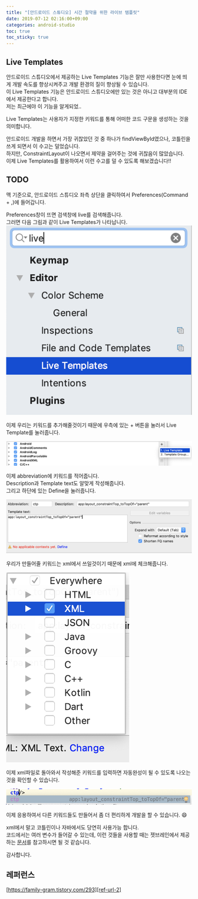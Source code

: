 ```yaml
---
title: "[안드로이드 스튜디오] 시간 절약을 위한 라이브 템플릿" 
date: 2019-07-12 02:16:00+09:00
categories: android-studio
toc: true
toc_sticky: true
---
```

## Live Templates

안드로이드 스튜디오에서 제공하는 Live Templates 기능은 잘만 사용한다면 눈에 띄게 개발 속도를 향상시켜주고 개발 환경의 질이 향상될 수 있습니다.  
이 Live Templates 기능은 안드로이드 스튜디오에만 있는 것은 아니고 대부분의 IDE에서 제공한다고 합니다.  
저는 최근에야 이 기능을 알게되었..  

Live Templates는 사용자가 지정한 키워드를 통해 어떠한 코드 구문을 생성하는 것을 의미합니다.  

안드로이드 개발을 하면서 가장 귀찮았던 것 중 하나가 findViewById였으나, 코틀린을 쓰게 되면서 이 수고는 덜었습니다.  
하지만, ConstraintLayout이 나오면서 제약을 걸어주는 것에 귀찮음이 많았습니다.  
이제 Live Templates를 활용하여서 이런 수고를 덜 수 있도록 해보겠습니다!!  
## TODO

맥 기준으로, 안드로이드 스튜디오 좌측 상단을 클릭하여서 Preferences(Command + ,)에 들어갑니다.  

Preferences창이 뜨면 검색창에 live를 검색해줍니다.  
그러면 다음 그림과 같이 Live Templates가 나타납니다.  
<img src="../assets/live-templates/live-templates-1.png" >

이제 우리는 키워드를 추가해줄것이기 때문에 우측에 있는 + 버튼을 눌러서 Live Template를 눌러줍니다.  

<img src="../assets/live-templates/live-template-2.png" >

이제 abbreviation에 키워드를 적어줍니다.  
Description과 Template text도 알맞게 작성해줍니다.  
그리고 하단에 있는 Define을 눌러줍니다.  

<img src="../assets/live-templates/live-templates-3.png" >

우리가 만들어줄 키워드는 xml에서 쓰일것이기 때문에 xml에 체크해줍니다.  

<img src="../assets/live-templates/live-templates-4.png">

이제 xml파일로 돌아와서 작성해준 키워드를 입력하면 자동완성이 될 수 있도록 나오는 것을 확인할 수 있습니다.  

<img src="../assets/live-templates/live-templates-5.png" >

이제 응용하여서 다른 키워드들도 만들어서 좀 더 편리하게 개발을 할 수 있습니다. :smile:

xml에서 말고 코틀린이나 자바에서도 당연히 사용가능 합니다.  
코드에서는 여러 변수가 들어갈 수 있는데, 이런 것들을 사용할 때는 젯브레인에서 제공하는 [문서][ref-url-1]를 참고하시면 될 것 같습니다.  

감사합니다.

## 레퍼런스

[https://family-gram.tistory.com/293][ref-url-2]

[ref-url-1]: "https://www.jetbrains.com/help/idea/template-variables.html"
[ref-url-2]: "https://family-gram.tistory.com/293"